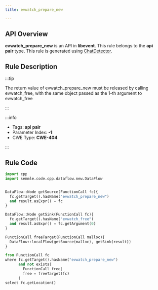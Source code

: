 ```yaml
---
title: evwatch_prepare_new

---
```



## API Overview
**evwatch_prepare_new** is an API in **libevent**. This rule belongs to the **api pair** type. This rule is generated using [ChatDetector](../../tools/ChatDetector).
## Rule Description

:::tip

The return value of evwatch_prepare_new must be released by calling evwatch_free, with the same object passed as the 1-th argument to evwatch_free

:::

:::info

- Tags: **api pair**
- Parameter Index: **-1**
- CWE Type: **CWE-404**

:::

## Rule Code
```python
import cpp
import semmle.code.cpp.dataflow.new.DataFlow


DataFlow::Node getSource(FunctionCall fc){
  fc.getTarget().hasName("evwatch_prepare_new")
  and result.asExpr() = fc
}

DataFlow::Node getSink(FunctionCall fc){
  fc.getTarget().hasName("evwatch_free")
  and result.asExpr() = fc.getArgument(0)
}

FunctionCall freeTarget(FunctionCall malloc){
  DataFlow::localFlow(getSource(malloc), getSink(result))
}

from FunctionCall fc
where fc.getTarget().hasName("evwatch_prepare_new")
      and not exists(
        FunctionCall free| 
        free = freeTarget(fc)
      )
select fc.getLocation()

```